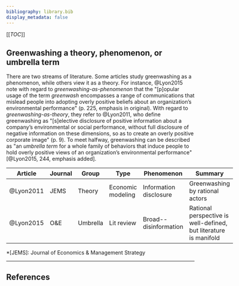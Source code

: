 ```yaml
---
bibliography: library.bib
display_metadata: false
---
```


[[_TOC_]]

## Greenwashing a theory, phenomenon, or umbrella term

There are two streams of literature. Some articles study greenwashing as a phenomenon, while others view it as a theory. For instance, @Lyon2015 note with regard to _greenwashing-as-phenomenon_ that the "[p]opular usage of the term _greenwash_ encompasses a range of communications that mislead people into adopting overly positive beliefs about an organization’s environmental performance" (p. 225, emphasis in original). With regard to _greenwashing-as-theory_, they refer to @Lyon2011, who define greenwashing as "[s]elective disclosure of positive information about a company’s environmental or social performance, without full disclosure of negative information on these dimensions, so as to create an overly positive corporate image" (p. 9). To meet halfway, greenwashing can be described as "an _umbrella term_ for a whole family of behaviors that induce people to hold overly positive views of an organization’s environmental performance" [@Lyon2015, 244, emphasis added]. 

<style>
table:nth-of-type(1) {
    display:table;
    width:100%;
}
table:nth-of-type(1) th:nth-of-type(2) {
    width:8%;
}
table:nth-of-type(1) th:nth-of-type(3) {
    width:8%;
}
table:nth-of-type(1) th:nth-of-type(4) {
    width:8%;
}
</style>

| Article   | Journal | Group      | Type              | Phenomenon             | Summary |
| --------- | ------- | ---------- | ----------------- | ---------------------- | ------- |
| @Lyon2011 | JEMS    | Theory     | Economic modeling | Information disclosure | Greenwashing by rational actors |
| @Lyon2015 | O&E     | Umbrella   | Lit review        | Broad--disinformation  | Rational perspective is well-defined, but literature is manifold |

*[JEMS]: Journal of Economics & Management Strategy

---

## References